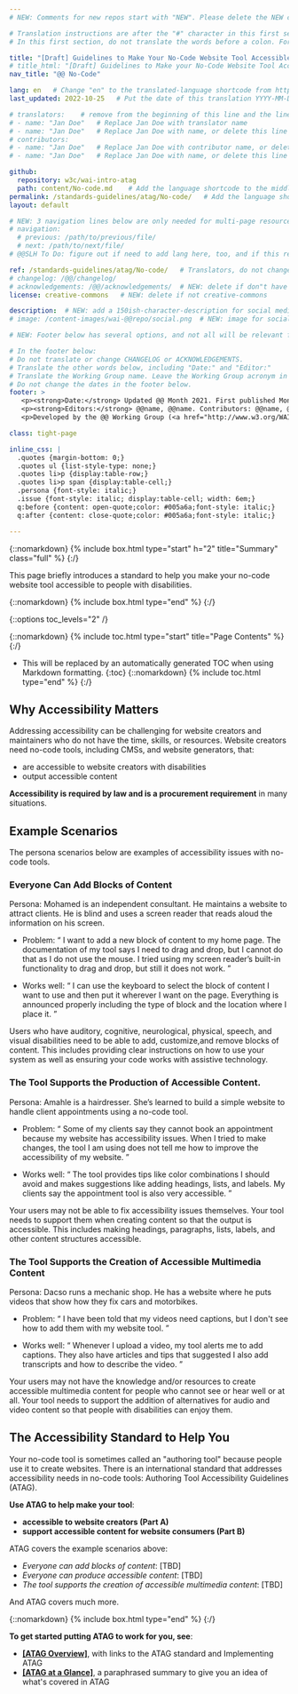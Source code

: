 ```yaml
---
# NEW: Comments for new repos start with "NEW". Please delete the NEW comments. Leave the other comments for translators. Also, search for @@s to replace. For multi-page resources and other frontmatter info, see: https://wai-website-theme.netlify.app/writing/frontmatter/

# Translation instructions are after the "#" character in this first section. They are comments that do not show up in the web page. You do not need to translate the instructions after #.
# In this first section, do not translate the words before a colon. For example, do not translate "title:". Do translate the text after "title:".

title: "[Draft] Guidelines to Make Your No-Code Website Tool Accessible"
# title_html: "[Draft] Guidelines to Make your No-Code Website Tool Accessible<br>Get the gist of what your tool needs to support accessible website creation"
nav_title: "@@ No-Code"

lang: en   # Change "en" to the translated-language shortcode from https://www.iana.org/assignments/language-subtag-registry/language-subtag-registry
last_updated: 2022-10-25   # Put the date of this translation YYYY-MM-DD (with month in the middle)

# translators:    # remove from the beginning of this line and the lines below: "# " (the hash sign and the space)
# - name: "Jan Doe"   # Replace Jan Doe with translator name
# - name: "Jan Doe"   # Replace Jan Doe with name, or delete this line if not multiple translators
# contributors:
# - name: "Jan Doe"   # Replace Jan Doe with contributor name, or delete this line if none
# - name: "Jan Doe"   # Replace Jan Doe with name, or delete this line if not multiple contributors

github:
  repository: w3c/wai-intro-atag
  path: content/No-code.md    # Add the language shortcode to the middle of the filename, for example: content/index.fr.md
permalink: /standards-guidelines/atag/No-code/   # Add the language shortcode to the end, with no slash at end, for example: /link/to/page/fr
layout: default

# NEW: 3 navigation lines below are only needed for multi-page resources where you have previous and next at the bottom. If so, un-comment them; otherwise delete these lines.
# navigation:
  # previous: /path/to/previous/file/
  # next: /path/to/next/file/
# @@SLH To Do: figure out if need to add lang here, too, and if this replaces "order" from older resources?

ref: /standards-guidelines/atag/No-code/   # Translators, do not change this
# changelog: /@@/changelog/ 
# acknowledgements: /@@/acknowledgements/  # NEW: delete if don"t have a separate acknowledgements page. And delete it in the footer below.
license: creative-commons   # NEW: delete if not creative-commons

description:  # NEW: add a 150ish-character-description for social media   # translate the description
# image: /content-images/wai-@@repo/social.png  # NEW: image for social media

# NEW: Footer below has several options, and not all will be relevant for specific pages. (Ask Shawn if questions.)

# In the footer below:
# Do not translate or change CHANGELOG or ACKNOWLEDGEMENTS.
# Translate the other words below, including "Date:" and "Editor:"
# Translate the Working Group name. Leave the Working Group acronym in English.
# Do not change the dates in the footer below.
footer: >
   <p><strong>Date:</strong> Updated @@ Month 2021. First published Month 20@@. CHANGELOG.</p>
   <p><strong>Editors:</strong> @@name, @@name. Contributors: @@name, @@name, and <a href="https://www.w3.org/groups/wg/@@wg/participants">participants of the @@WG</a>. ACKNOWLEDGEMENTS lists contributors and credits.</p>
   <p>Developed by the @@ Working Group (<a href="http://www.w3.org/WAI/@@/">@@WG</a>). Developed as part of the <a href="https://www.w3.org/WAI/@@/">WAI-@@ project</a>, @@co-funded by the European Commission.</p>

class: tight-page

inline_css: |
  .quotes {margin-bottom: 0;}
  .quotes ul {list-style-type: none;}
  .quotes li>p {display:table-row;}
  .quotes li>p span {display:table-cell;}
  .persona {font-style: italic;}
  .issue {font-style: italic; display:table-cell; width: 6em;}
  q:before {content: open-quote;color: #005a6a;font-style: italic;}
  q:after {content: close-quote;color: #005a6a;font-style: italic;}

---
```


{::nomarkdown}
{% include box.html type="start" h="2" title="Summary" class="full" %}
{:/}

This page briefly introduces a standard to help you make your no-code website tool accessible to people with disabilities.

{::nomarkdown}
{% include box.html type="end" %}
{:/}

{::options toc_levels="2" /}

{::nomarkdown}
{% include toc.html type="start" title="Page Contents" %}
{:/}

- This will be replaced by an automatically generated TOC when using Markdown formatting.
{:toc}
{::nomarkdown}
{% include toc.html type="end" %}
{:/}

## Why Accessibility Matters

Addressing accessibility can be challenging for website creators and maintainers who do not have the time, skills, or resources. Website creators need no-code tools, including CMSs, and website generators, that:

* are accessible to website creators with disabilities
* output accessible content

**Accessibility is required by law and is a procurement requirement** in many situations.

## Example Scenarios

The persona scenarios below are examples of accessibility issues with no-code tools.

### Everyone Can Add Blocks of Content

<p><span class="persona">Persona: </span>
 Mohamed is an independent consultant. He maintains a website to attract clients. He is blind and uses a screen reader that reads aloud the information on his screen.
</p>
<div class="quotes">
  <ul>
    <li>
      <p><span class="issue">Problem: </span><span><q>
        I want to add a new block of content to my home page. The documentation of my tool says I need to drag and drop, but I cannot do that as I do not use the mouse. I tried using my screen reader’s built-in functionality to drag and drop, but still it does not work.
      </q></span></p>
    </li>
    <li>
      <p><span class="issue">Works well: </span><span><q>
        I can use the keyboard to select the block of content I want to use and then put it wherever I want on the page. Everything is announced properly including the type of block and the location where I place it.
      </q></span></p>
    </li>
  </ul>
</div>

Users who have auditory, cognitive, neurological, physical, speech, and visual disabilities need to be able to add, customize,and remove blocks of content. This includes providing clear instructions on how to use your system as well as ensuring your code works with assistive technology.

### The Tool Supports the Production of Accessible Content. 

<p><span class="persona">Persona: </span>
  Amahle is a hairdresser. She’s learned to build a simple website to handle client appointments using a no-code tool.
</p>

<div class="quotes">
  <ul>
    <li>
      <p><span class="issue">Problem: </span><span><q>
        Some of my clients say they cannot book an appointment because my website has accessibility issues. When I tried to make changes, the tool I am using does not tell  me how to improve the accessibility of my website.
      </q></span></p>
    </li>
    <li>
      <p><span class="issue">Works well: </span><span><q>
        The tool provides tips like color combinations I should avoid and makes suggestions like adding headings, lists, and labels. My clients say the appointment tool is also very accessible.
      </q></span></p>
    </li>
  </ul>
</div>

Your users may not be able to fix accessibility issues themselves. Your tool needs to support them when creating content so that the output is accessible. This includes making headings, paragraphs, lists, labels, and other content structures accessible.

### The Tool Supports the Creation of Accessible Multimedia Content

<p><span class="persona">Persona: </span>
  Dacso runs a mechanic shop. He has a website where he puts videos that show how they fix cars and motorbikes.
</p>
<div class="quotes">
  <ul>
    <li>
      <p><span class="issue">Problem: </span><span><q>
        I have been told that my videos need captions, but I don't see how to add them with my website tool.
      </q></span></p>
    </li>
    <li>
      <p><span class="issue">Works well: </span><span><q>
        Whenever I upload a video, my tool alerts me to add captions. They also have articles and tips that suggested I also add transcripts and how to describe the video.
      </q></span></p>
    </li>
  </ul>
</div>

Your users may not have the knowledge and/or resources to create accessible multimedia content for people who cannot see or hear well or at all. Your tool needs to support the addition of alternatives for audio and video content so that people with disabilities can enjoy them.

## The Accessibility Standard to Help You

Your no-code tool is sometimes called an "authoring tool" because people use it to create websites. There is an international standard that addresses accessibility needs in no-code tools: Authoring Tool Accessibility Guidelines (ATAG).

**Use ATAG to help make your tool**:

* **accessible to website creators (Part A)**
* **support accessible content for website consumers (Part B)**

ATAG covers the example scenarios above:

* _Everyone can add blocks of content_: [TBD]
* _Everyone can produce accessible content_: [TBD] 
* _The tool supports the creation of accessible multimedia content_: [TBD]

And ATAG covers much more.

{::nomarkdown}
{% include box.html type="end" %}
{:/}

**To get started putting ATAG to work for you, see**:

* **[[ATAG Overview]](/standards-guidelines/atag/)**, with links to the ATAG standard and Implementing ATAG
* **[[ATAG at a Glance]](/standards-guidelines/atag/glance/)**, a paraphrased summary to give you an idea of what's covered in ATAG
